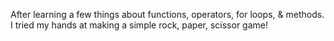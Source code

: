 After learning a few things about functions, operators, for loops, & methods. I tried my hands at making a simple rock, paper, scissor game!
